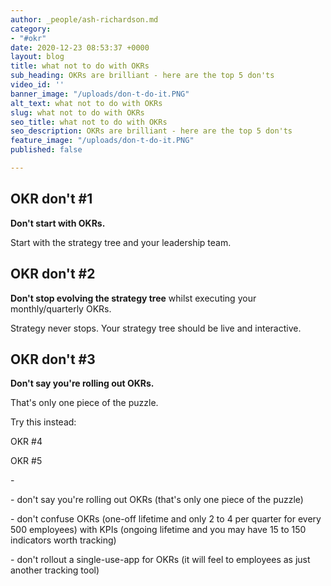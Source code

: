 ```yaml
---
author: _people/ash-richardson.md
category:
- "#okr"
date: 2020-12-23 08:53:37 +0000
layout: blog
title: what not to do with OKRs
sub_heading: OKRs are brilliant - here are the top 5 don'ts
video_id: ''
banner_image: "/uploads/don-t-do-it.PNG"
alt_text: what not to do with OKRs
slug: what not to do with OKRs
seo_title: what not to do with OKRs
seo_description: OKRs are brilliant - here are the top 5 don'ts
feature_image: "/uploads/don-t-do-it.PNG"
published: false

---
```

## OKR don't #1

**Don't start with OKRs.**

Start with the strategy tree and your leadership team.

## OKR don't #2

**Don't stop evolving the strategy tree** whilst executing your monthly/quarterly OKRs.

Strategy never stops.  Your strategy tree should be live and interactive.

## OKR don't #3

**Don't say you're rolling out OKRs.**

That's only one piece of the puzzle.

Try this instead: 

OKR #4

OKR #5

\- 

\- don't say you're rolling out OKRs (that's only one piece of the puzzle)

\- don't confuse OKRs (one-off lifetime and only 2 to 4 per quarter for every 500 employees) with KPIs (ongoing lifetime and you may have 15 to 150 indicators worth tracking)

\- don't rollout a single-use-app for OKRs (it will feel to employees as just another tracking tool)